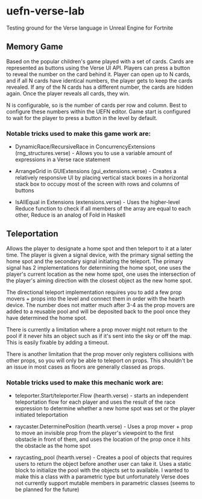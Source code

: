 # uefn-verse-lab
Testing ground for the Verse language in Unreal Engine for Fortnite

## Memory Game
Based on the popular children's game played with a set of cards. Cards are represented as buttons using the Verse UI API. Players can press a button to reveal the number on the card behind it. Player can open up to N cards, and if all N cards have identical numbers, the player gets to keep the cards revealed. If any of the N cards has a different number, the cards are hidden again. Once the player reveals all cards, they win.

N is configurable, so is the number of cards per row and column. Best to configure these numbers within the UEFN editor. Game start is configured to wait for the player to press a button in the level by default.

### Notable tricks used to make this game work are:

- DynamicRace/RecursiveRace in ConcurrencyExtensions (rng_structures.verse) - Allows you to use a variable amount of expressions in a Verse race statement

- ArrangeGrid in GUIExtensions (gui_extensions.verse) - Creates a relatively responsive UI by placing vertical stack boxes in a horizontal stack box to occupy most of the screen with rows and columns of buttons

- IsAllEqual in Extensions (extensions.verse) - Uses the higher-level Reduce function to check if all members of the array are equal to each other, Reduce is an analog of Fold in Haskell

## Teleportation
Allows the player to designate a home spot and then teleport to it at a later time. The player is given a signal device, with the primary signal setting the home spot and the secondary signal initiating the teleport. The primary signal has 2 implementations for determining the home spot, one uses the player's current location as the new home spot, one uses the intersection of the player's aiming direction with the closest object as the new home spot.

The directional teleport implementation requires you to add a few prop movers + props into the level and connect them in order with the hearth device. The number does not matter much after 3-4 as the prop movers are added to a reusable pool and will be deposited back to the pool once they have determined the home spot.

There is currently a limitation where a prop mover might not return to the pool if it never hits an object such as if it's sent into the sky or off the map. This is easily fixable by adding a timeout.

There is another limitation that the prop mover only registers collisions with other props, so you will only be able to teleport on props. This shouldn't be an issue in most cases as floors are generally classed as props.

### Notable tricks used to make this mechanic work are:

- teleporter.Start/teleporter.Flow (hearth.verse) - starts an independent teleportation flow for each player and uses the result of the race expression to determine whether a new home spot was set or the player initiated teleportation

- raycaster.DeterminePosition (hearth.verse) - Uses a prop mover + prop to move an invisible prop from the player's viewpoint to the first obstacle in front of them, and uses the location of the prop once it hits the obstacle as the home spot

- raycasting_pool (hearth.verse) - Creates a pool of objects that requires users to return the object before another user can take it. Uses a static block to initialize the pool with the objects set to available. I wanted to make this a class with a parametric type but unfortunately Verse does not currently support mutable members in parametric classes (seems to be planned for the future)